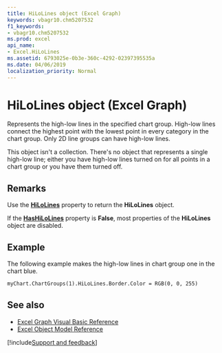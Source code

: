 ```yaml
---
title: HiLoLines object (Excel Graph)
keywords: vbagr10.chm5207532
f1_keywords:
- vbagr10.chm5207532
ms.prod: excel
api_name:
- Excel.HiLoLines
ms.assetid: 6793025e-0b3e-360c-4292-02397395535a
ms.date: 04/06/2019
localization_priority: Normal
---
```



# HiLoLines object (Excel Graph)

Represents the high-low lines in the specified chart group. High-low lines connect the highest point with the lowest point in every category in the chart group. Only 2D line groups can have high-low lines. 

This object isn't a collection. There's no object that represents a single high-low line; either you have high-low lines turned on for all points in a chart group or you have them turned off.


## Remarks

Use the **[HiLoLines](excel.hilolines-graph-property.md)** property to return the **HiLoLines** object. 

If the **[HasHiLoLines](Excel.HasHiLoLines.md)** property is **False**, most properties of the **HiLoLines** object are disabled.


## Example

The following example makes the high-low lines in chart group one in the chart blue.

```vb
myChart.ChartGroups(1).HiLoLines.Border.Color = RGB(0, 0, 255)
```


## See also

- [Excel Graph Visual Basic Reference](overview/excel/graph-visual-basic-reference.md)
- [Excel Object Model Reference](overview/excel/object-model.md)

[!include[Support and feedback](~/includes/feedback-boilerplate.md)]